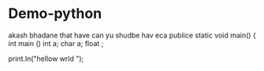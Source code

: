 # Demo-python
akash bhadane that have   can yu shudbe hav eca publice static void main()
{
int main ()
int a;
char a;
float ;

print.ln("hellow wrld ");
